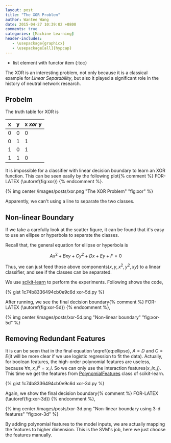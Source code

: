 ```yaml
---
layout: post
title: "The XOR Problem"
author: Wantee Wang
date: 2015-04-27 10:39:02 +0800
comments: true
categories: [Machine Learning]
header-includes:
   - \usepackage{graphicx}
   - \usepackage[all]{hypcap}
---
```


* list element with functor item
{:toc}

The XOR is an interesting problem, not only because it is a classical example for *Linear Separability*, but also it played a significant role in the history of neutral network research.
 
## Probelm

The truth table for XOR is

| x | y | x *xor* y |
| - | - | ----------- |
| 0 | 0 |      0      |
| 0 | 1 |      1      |
| 1 | 0 |      1      |
| 1 | 1 |      0      |


It is impossible for a classifier with linear decision boundary to learn an XOR function. This can be seen easily by the following plot{% comment %} FOR-LATEX (\autoref{fig:xor}) {% endcomment %}.

{% img center /images/posts/xor.png "The XOR Problem" "fig:xor" %}

Apparently, we can't using a line to separate the two classes.

## Non-linear Boundary

If we take a carefully look at the scatter figure, it can be found that it's easy to use an ellipse or hyperbola to separate the classes.

Recall that, the general equation for ellipse or hyperbola is

$$\begin{equation}\label{eq:ellipse}
Ax^2 + Bxy + Cy^2 + Dx + Ey + F = 0
\end{equation}$$

Thus, we can just feed those above components($x, y, x^2, y^2, xy$) to a linear classifier, and see if the classes can be separated.

We use [scikit-learn](http://scikit-learn.org/) to perform the experiments. Following shows the code,

{% gist 1c74b8336494cb0e9c6d xor-5d.py %}

After running, we see the final decision boundary{% comment %} FOR-LATEX (\autoref{fig:xor-5d}) {% endcomment %},

{% img center /images/posts/xor-5d.png "Non-linear boundary" "fig:xor-5d" %}

## Removing Redundant Features

It is can be seen that in the final equation \eqref{eq:ellipse}, $A = D$ and $C = E$(it will be more clear if we use logistic regression to fit the data). Actually, for boolean features, the high-order polynomial features are useless, because $\forall n, x\_i^n = x\_i$. So we can only use the interaction features($x\_ix\_j$). This time we get the features from [PolynomialFeatures](http://scikit-learn.org/stable/modules/generated/sklearn.preprocessing.PolynomialFeatures.html#sklearn.preprocessing.PolynomialFeatures) class of scikit-learn. 

{% gist 1c74b8336494cb0e9c6d xor-3d.py %}

Again, we show the final decision boundary{% comment %} FOR-LATEX (\autoref{fig:xor-3d}) {% endcomment %},

{% img center /images/posts/xor-3d.png "Non-linear boundary using 3-d features" "fig:xor-3d" %}

By adding polynomial features to the model inputs, we are actually mapping the features to higher dimension. This is the SVM's job, here we just choose the features manually.
 
